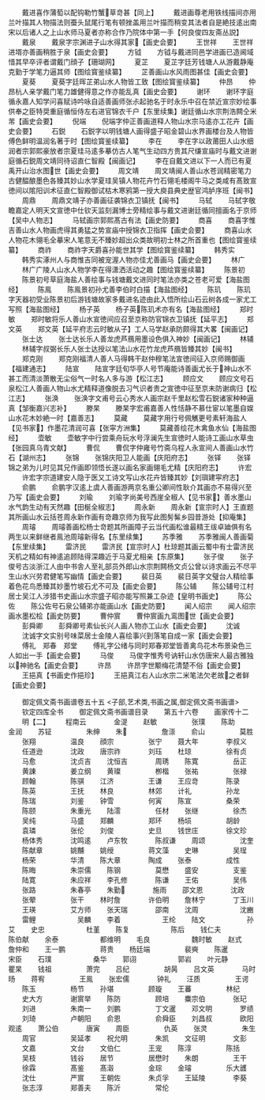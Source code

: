 <!-- { "loadSidebar": true } -->
　　戴进喜作蒲萄以配钩勒竹蟹草竒甚【同上】
　　戴进画尊老用铁线描间亦用兰叶描其人物描法则蚕头鼠尾行笔有顿挫盖用兰叶描而稍变其法者自是絶技逺出南宋以后诸人之上山水师马夏者亦称合作乃院体中第一手【何良俊四友斋丛説】
　　戴泉
　　戴泉字宗渊进子山水得其家【画史会要】
　　王世祥
　　王世祥进壻亦善画稍胜于泉【画史会要】
　　方钺
　　方钺与戴进同邑学进画已造阃域惜其早卒评者谓戴门顔子【珊瑚网】
　　夏芷
　　夏芷字廷芳钱塘人从游戴静庵克勤于学笔力逼其师【图绘寳鉴续纂】
　　芷善画山水风雨图甚佳【画史会要】
　　夏葵
　　夏葵字廷晖芷弟山水人物皆工致【图绘寳鉴续纂】
　　仲昂
　　仲昂杭人亲学戴门笔力雄健得意之作亦能乱真【画史会要】
　　谢环
　　谢环字庭循永嘉人知学问喜赋诗吟咏自适善画师张尗起驰名于时永乐中召在禁近宣宗妙绘事供奉之臣特奨重庭循恒侍左右进官锦衣千户【东里续集】谢廷循山水宗荆浩闗仝米芾【画史会要】
　　倪端
　　倪端字仲正善画道释人物山水宗马逺亦工花卉【画史会要】
　　石鋭
　　石鋭字以明钱塘人画得盛子昭金碧山水界画楼台及人物皆傅色鲜明温润名著于时【图绘寳鉴续纂】
　　李在
　　李在字以政莆田人山水细润者宗郭熙豪放者宗夏珪马逺多摹仿古人笔气生动四方贵其尺缣宣庙时与戴文进谢庭循石鋭周文靖同待诏直仁智殿【闽画记】
　　李在自戴文进以下一人而已有夏禹开山治水图世【画史会要】
　　周文靖
　　周文靖闽人善山水苍润精密笔力古健醖酿墨色各臻其妙山水学夏珪吴镇人物花卉竹石翎毛楼阁牛马之类咸有髙致宣徳间以隂阳训术征直仁智殿御试枯木寒鸦第一授大庾县典史歴官鸿胪序班【闽书】
　　周鼎
　　周鼎文靖子亦善画征袭锦衣卫镇抚【闽书】
　　马轼
　　马轼字敬瞻嘉定人明天文宣徳中仕钦天监刻漏博士旁精绘事与戴文进谢廷循同擅画名于京师【吴中人物志】
　　马轼画宗郭熙髙古有法【画史防要】
　　商喜
　　商喜字惟吉善山水人物画虎得其勇猛之势宣庙中授锦衣卫指挥【画史会要】
　　商喜山水人物花木翎毛全摹宋人笔意无不臻妙超出众类故明初士林之所首重也【图绘寳鉴续纂】
　　商祚
　　商祚字天爵喜孙能世其学【图绘寳鉴续纂】
　　韩秀实
　　韩秀实涿州人与商惟吉同被宠渥人物亦佳尤善画马【画史会要】
　　林广
　　林广广陵人山水人物学李在得潇洒活动之趣【图绘寳鉴续纂】
　　陈景初
　　陈景初号草庭海盐人善绘事与钱塘戴文进同时笔法亦类之苍老可爱【海盐图经】
　　陈鳯
　　陈鳯景初孙尤善李伯时白描【海盐图经】
　　陈玑
　　陈玑字天器初受业陈景初后游钱塘故家多戴进名迹由此入悟所绘山石云树各成一家尤工写照【海盐图经】
　　杨子英
　　杨子英陈玑术亦有名【海盐图经】
　　郑时敏
　　郑时敏将乐人善山水宣徳间应召至京称防官锦衣卫镇抚【延平志】
　　郑文英
　　郑文英【延平府志云时敏从子】工人马学赵承防颇得其大畧【闽画记】
　　张士达
　　张士达长乐人善龙虎芦鴈用墨设色俱入神妙【闽画记】
　　林辅
　　林辅字叔弼长乐人张士达授以笔法山水花竹龙虎芦鴈皆臻其妙【闽书】
　　郑克刚
　　郑克刚福清人善人马得韩干赵仲穆笔法宣徳间征入京师赐御画【福建通志】
　　陆宣
　　陆宣字廷旬华亭人号节庵能诗善画尤长于神山水不甚工而清淡萧散无尘俗气一时名人多与游【松江志】
　　顾应文
　　顾应文号石泉松江人善画人物山水尤精释道像脱去习气识者贵之宣徳中征至京未防谢病归【松江志】
　　张涣
　　张涣字文甫号云心秀水人画宗赵千里赵松雪石鋭诸家种种逼真【邹衡嘉兴志补】
　　滕杲
　　滕杲字宏甫嘉善人性恬静不慕仕宦以笔墨自娱山水花木妙絶一时【嘉善志】
　　莫藏
　　莫藏字用行号佩觽更号素轩海盐人【见书家】作墨花清润可喜【张寜方洲集】
　　莫藏善绘花木禽鱼水仙【海盐图经】
　　壶敏
　　壶敏字中行尝乘舟玩水号浮澜先生宣徳时人能诗工画山水草虫【张园真乌青文献】
　　曹侃
　　曹侃字仲雍号竹斋乌程人永宣间人善画山水竹石【湖州志】
　　张锦
　　张锦庆阳卫人能画【庆阳府志】
　　张铎
　　张铎锦之弟为儿时见其兄作画即领悟长遂以画名家画翎毛尤精【庆阳府志】
　　许宏
　　许宏字宗道建安人隐于医又工诗文写山水花卉皆臻其妙【刘璵建寜府志】
　　俞鹏
　　俞鹏字汉逺上虞人善画游两京名重公卿间性耿介其画亦不易得兴至乃写【画史会要】
　　刘瑜
　　刘瑜字尚美号西崖全椒人【见书家】善水墨山水气韵生动有天然趣【田梴全椒志】
　　周永新
　　周永新【宣宗时人】王直题其所画山水云括苍周永新作画有竒趣京师为我写此图髣髴乡园昔游处【抑庵集】
　　周璿
　　周璿善画松杨士竒题其所画障子云当代画松谁最精王绂卓廸俱有名两生以来鲜继者鳯池周璿新得名【东里续集】
　　苏季雅
　　苏季雅闽人善画菊【东里续集】
　　雷济民
　　雷济民【宣宗时人】杜琼题其画云蜀中有士雷济民天机之精如有神逺追顾陆得深趣近于马夏尤相亲【东原集】
　　张子俊
　　张子俊号古淡浙江人由中书舎人至礼部员外郎山水宗荆闗杨文贞公曾以诗求画云不尽平生山水兴劳君健笔写幽情【画史会要】
　　裴日英
　　裴日英字文璧台人精绘事着色花鸟悉臻其妙墨竹坡石尤不可及【画史会要】
　　陈公辅
　　陈公辅号江村居士吴江人涉猎书史画山水宗盛子昭亦能写照兼工杂迹【皇明书画史】
　　陈公佐
　　陈公佐号石泉公辅弟亦能画山水【画史防要】
　　闻人绍宗
　　闻人绍宗画水墨松桧【画史防要】
　　曹仲賔
　　曹仲賔画九鸾图世【画史会要】
　　彭舜卿
　　彭舜卿号素仙长兴人画人物亦工山水【画史会要】
　　沈诚
　　沈诚字文实别号味菜居士金陵人喜绘事兴到落笔自成一家【画史会要】
　　傅礼　郑春　郑堂
　　傅礼字公绪与同时郑春郑堂皆善禽鸟花木布景染色三人如出一手【画史会要】
　　马俊
　　马俊字惟秀号讷轩山水仿唐宋人最古雅独以神驰名【画史会要】
　　许昂
　　许昂字世颙梅花清楚不俗【画史会要】
　　王挹真【书画史作挹珍】
　　王挹真江右人山水宗二米笔法欠老故之者鲜【画史会要】

　　御定佩文斋书画谱卷五十五
<子部,艺术类,书画之属,御定佩文斋书画谱>
　　钦定四库全书
　　御定佩文斋书画谱目录
　　第五十六卷
　　画家传十二
　　明【二】
　　程南云　　　　金湜
　　赵敏　　　　　张璞
　　陈助　　　　　金润
　　苏钲　　　　　朱绅
　　朱　　　　　詹漴
　　俞山　　　　　莫胜
　　张翔　　　　　温良
　　顔宗　　　　　张宁
　　聂大年　　　　李叔义
　　任道逊　　　　沈政
　　唐宗祚　　　　刘珏
　　杜琼　　　　　徐有贞
　　马愈　　　　　沈贞吉
　　沈恒吉　　　　周琇
　　陈寛　　　　　岳正
　　黄諌　　　　　姜立纲
　　黄璨　　　　　栁楷
　　张祐　　　　　张禄
　　顾翰　　　　　陈骐
　　江济　　　　　王谦
　　王应竒　　　　陈录
　　陈英　　　　　王抚
　　林良　　　　　林郊
　　计礼　　　　　孙龙
　　陈瑞　　　　　刘鉴
　　钟雪　　　　　何寅
　　陈宣　　　　　桑荣
　　陈颐　　　　　朱重光
　　陆澐　　　　　任材
　　张继　　　　　徐杰
　　吴纯　　　　　马盛
　　郑麟　　　　　郑环
　　杨埙　　　　　胡龄
　　袁璘　　　　　张伦
　　刘俊　　　　　史旦
　　钱世庄　　　　徐文珍
　　杨体秀　　　　沈鸣逺
　　卢东牧　　　　陈叔谦
　　周颂　　　　　沈奎
　　陈献章　　　　姚黼
　　姚绶　　　　　蒋文藻
　　史琳　　　　　吴珵
　　杨荣　　　　　华清
　　陈大章　　　　陶成
　　张泰　　　　　成性
　　陈晦　　　　　朱崇儒
　　陈钢　　　　　莫懋
　　盛安　　　　　支鉴
　　陆寛　　　　　朱应祥
　　李孔修　　　　陈谦
　　王佑　　　　　吴伟
　　张路　　　　　朱春亭
　　朱勤　　　　施雨
　　邵文恩　　　　沈政
　　张翚　　　　　张干
　　林时詹　　　　许伯明
　　詹林宁　　　　丁玉川
　　王瑛　　　　　艾方师
　　张天瑞　　　　邵南
　　沈周　　　　　　沈豳
　　雷鲤　　　　　　吴麟
　　李着　　　　　　王纶
　　陆文　　　　　　孙艾
　　史忠　　　　　　杜堇
　　陈复　　　　　　陈后
　　钱仁夫　　　　　陈伯献
　　余泰　　　　　　都维明
　　毛良　　　　　　魏时敏
　　赵式　　　　　　詹仲和
　　王一鹏　　　　　蒋贵
　　杨廷端　　　　　裴奭
　　陈暹　　　　　　宋臣
　　石璞　　　　　　桑华
　　郭诩　　　　　　郭岩
　　叶元静　　　　　瞿杲
　　钱祖　　　　　萧完
　　吕纪　　　　　胡昺
　　吕文英　　　　马时旸
　　蒋宥　　　　　王鳯
　　张宏儒　　　　钟礼
　　汪质　　　　　王谔
　　陈玉　　　　　杨节
　　孙堪　　　　　顾璇
　　王蕃　　　　　林纪
　　史大方　　　　谢賔举
　　陈防　　　　　顾培
　　麋宗伯　　　　张玘
　　刘进　　　　　朱南一
　　刘鹏　　　　　丁文暹
　　邓文明　　　　罗绩
　　刘琦　　　　　卢朝阳
　　俞恩　　　　　俞舜臣
　　刘昌叔　　　　欧阳观逺
　　萧公伯　　　　唐寅
　　周臣　　　　　仇英
　　张灵　　　　　朱生
　　周官　　　　　吴延孝
　　祝允明　　　　朱凯
　　文征明　　　　文彭
　　文嘉　　　　　文台
　　文伯仁　　　　王宠
　　陈淳　　　　　陈括
　　吴枝　　　　　钱谷
　　居节　　　　　居懋时
　　朱朗　　　　　王干
　　徐霖　　　　　髙鉴
　　髙濲　　　　　金琮
　　金璿　　　　　乐大頀
　　沈仕　　　　　严賔
　　王朝佐　　　　朱贞孚
　　王延陵　　　　李葵
　　张志淳　　　　郑善夫
　　陈沂　　　　　常伦
